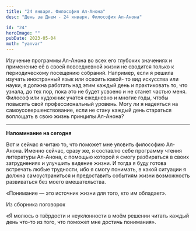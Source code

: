 ```yaml
---
title: "24 января. Философия Ал-Анона"
desc: "День за Днем - 24 января. Философия Ал-Анона"

id: "24"
heroImage: ""
pubDate: 2023-05-04
moth: "yanvar"
---
```


Изучение программы Ал-Анона во всех его глубоких значениях и применение её в
своей повседневной жизни не сводится только к периодическому посещению
собраний. Например, если я решила изучать иностранный язык или освоить какой-
то вид искусства или науки, я должна работать над этим каждый день и
практиковать то, что узнала, до тех пор, пока это не будет усвоено и не станет
частью меня. Философ или художник учатся ежедневно и многие годы, чтобы
повысить свой профессиональный уровень. Могу ли я надеяться на
самоусовершенствование, если не стану каждый день стараться воплощать в свою
жизнь принципы Ал-Анона?

---

**Напоминание на сегодня**

Вот и сейчас я читаю то, что поможет мне уловить философию Ал-Анона. Именно
сейчас, сразу же, я составлю себе программу чтения литературы Ал-Анона, с
помощью которой я смогу разбираться в своих затруднениях и улучшить видение
жизни. И тогда я буду готова встречать любые трудности, ибо я смогу понимать,
в какой ситуации я должна самоустраниться и предоставить событиям жизни
возможность развиваться без моего вмешательства.

«Понимание — это источник жизни для того, кто им обладает».

Из сборника поговорок

«Я молюсь о твёрдости и неуклонности в моём решении читать каждый день что-то
из того, что поможет мне достичь понимания».
